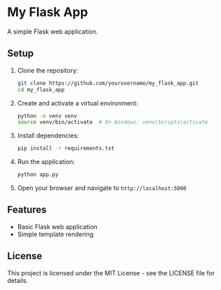 # My Flask App

A simple Flask web application.

## Setup

1.  Clone the repository:

    ```bash
    git clone https://github.com/yourusername/my_flask_app.git
    cd my_flask_app
    ```

2.  Create and activate a virtual environment:

    ```bash
    python -m venv venv
    source venv/bin/activate  # On Windows: venv\Scripts\activate
    ```

3.  Install dependencies:

    ```bash
    pip install -r requirements.txt
    ```

4.  Run the application:

    ```bash
    python app.py
    ```

5.  Open your browser and navigate to `http://localhost:5000`

## Features

- Basic Flask web application
- Simple template rendering

## License

This project is licensed under the MIT License - see the LICENSE file for details.
